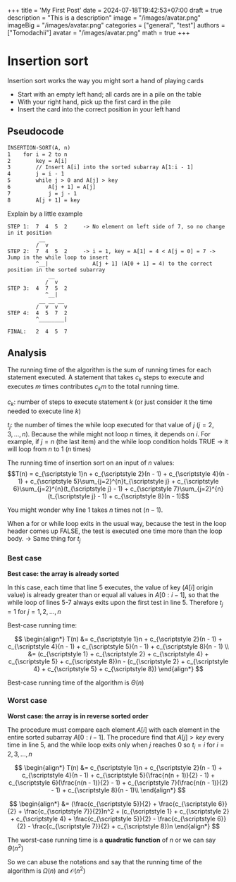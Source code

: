 +++
title = 'My First Post'
date = 2024-07-18T19:42:53+07:00
draft = true
description = "This is a description"
image = "/images/avatar.png"
imageBig = "/images/avatar.png"
categories = ["general", "test"]
authors = ["Tomodachii"]
avatar = "/images/avatar.png"
math = true
+++

# Insertion sort
Insertion sort works the way you might sort a hand of playing cards
- Start with an empty left hand; all cards are in a pile on the table
- With your right hand, pick up the first card in the pile
- Insert the card into the correct position in your left hand

## Pseudocode
```html
INSERTION-SORT(A, n)
1    for i = 2 to n
2        key = A[i]
3        // Insert A[i] into the sorted subarray A[1:i - 1]
4        j = i - 1
5        while j > 0 and A[j] > key
6            A[j + 1] = A[j]
7            j = j - 1
8        A[j + 1] = key
```
Explain by a little example
```
STEP 1:  7  4  5  2     -> No element on left side of 7, so no change in it position
          __
         /  v
STEP 2:  7  4  5  2     -> i = 1, key = A[1] = 4 < A[j = 0] = 7 -> Jump in the while loop to insert
         ^__|              A[j + 1] (A[0 + 1] = 4) to the correct position in the sorted subarray
             __
            /  v
STEP 3:  4  7  5  2
            ^__|
          __ __ __
         /  v  v  v
STEP 4:  4  5  7  2
         ^________|

FINAL:   2  4  5  7
```

## Analysis
The running time of the algorithm is the sum of running times for each statement executed. A statement that takes $c_{\scriptstyle k}$ steps to execute and executes $m$ times contributes $c_{\scriptstyle k}m$ to the total running time.

$c_{\scriptstyle k}$: number of steps to execute statement $k$ (or just consider it the time needed to execute line $k$)

$t_{\scriptstyle j}$: the number of times the while loop executed for that value of $j$ ($j = 2,3,...,n$). Because the while might not loop $n$ times, it depends on $i$. For example, if $j = n$ (the last item) and the while loop condition holds TRUE -> it will loop from $n$ to 1 ($n$ times)

The running time of insertion sort on an input of $n$ values:
$$T(n) = c_{\scriptstyle 1}n + c_{\scriptstyle 2}(n - 1) + c_{\scriptstyle 4}(n - 1) + c_{\scriptstyle 5}\sum_{j=2}^{n}t_{\scriptstyle j} + c_{\scriptstyle 6}\sum_{j=2}^{n}(t_{\scriptstyle j} - 1) + c_{\scriptstyle 7}\sum_{j=2}^{n}(t_{\scriptstyle j} - 1) + c_{\scriptstyle 8}(n - 1)$$

You might wonder why line 1 takes $n$ times not $(n - 1)$. 

When a for or while loop exits in the usual way, because the test in the loop header comes up FALSE, the test is executed one time more than the loop body. -> Same thing for $t_{\scriptstyle j}$

### Best case
**Best case: the array is already sorted**

In this case, each time that line 5 executes, the value of key ($A[i]$ origin value) is already greater than or equal all values in $A[0:i - 1]$, so that the while loop of lines 5-7 always exits upon the first test in line 5. Therefore $t_{\scriptstyle j} = 1$ for $j = 1,2,...,n$

Best-case running time:

$$
\begin{align*}
T(n) &= c_{\scriptstyle 1}n + c_{\scriptstyle 2}(n - 1) + c_{\scriptstyle 4}(n - 1) + c_{\scriptstyle 5}(n - 1) + c_{\scriptstyle 8}(n - 1) \\
&= (c_{\scriptstyle 1} + c_{\scriptstyle 2} + c_{\scriptstyle 4} + c_{\scriptstyle 5} + c_{\scriptstyle 8})n - (c_{\scriptstyle 2} + c_{\scriptstyle 4} + c_{\scriptstyle 5} + c_{\scriptstyle 8})
\end{align*}
$$

Best-case running time of the algorithm is $\Theta(n)$

### Worst case
**Worst case: the array is in reverse sorted order**

The procedure must compare each element $A[i]$ with each element in the entire sorted subarray $A[0:i - 1]$. The procedure find that $A[j] > key$ every time in line 5, and the while loop exits only when $j$ reaches 0 so $t_{\scriptstyle i} = i$ for $i = 2,3,...,n$

$$
\begin{align*}
T(n) &= c_{\scriptstyle 1}n + c_{\scriptstyle 2}(n - 1) + c_{\scriptstyle 4}(n - 1) + c_{\scriptstyle 5}(\frac{n(n + 1)}{2} - 1) + c_{\scriptstyle 6}(\frac{n(n - 1)}{2} - 1) + c_{\scriptstyle 7}(\frac{n(n - 1)}{2} - 1) + c_{\scriptstyle 8}(n - 1)\\
\end{align*}
$$

$$
\begin{align*}
&= (\frac{c_{\scriptstyle 5}}{2} + \frac{c_{\scriptstyle 6}}{2} + \frac{c_{\scriptstyle 7}}{2})n^2 + (c_{\scriptstyle 1} + c_{\scriptstyle 2} + c_{\scriptstyle 4} + \frac{c_{\scriptstyle 5}}{2} - \frac{c_{\scriptstyle 6}}{2} - \frac{c_{\scriptstyle 7}}{2} + c_{\scriptstyle 8})n
\end{align*}
$$

The worst-case running time is a **quadratic function** of $n$ or we can say $\Theta(n^2)$

So we can abuse the notations and say that the running time of the algorithm is $\Omega(n)$ and $\mathcal{O}(n^2)$
